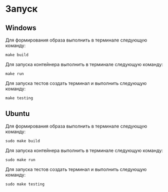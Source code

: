 # Запуск

## Windows

Для формирования образа выполнить в терминале следующую команду:
```
make build
```
Для запуска контейнера выполнить в терминале следующую команду:
```
make run
```
Для запуска тестов создать терминал и выполнить следующую команду:
```
make testing
```

## Ubuntu

Для формирования образа выполнить в терминале следующую команду:
```
sudo make build
```
Для запуска контейнера выполнить в терминале следующую команду:
```
sudo make run
```
Для запуска тестов создать терминал и выполнить следующую команду:
```
sudo make testing
```